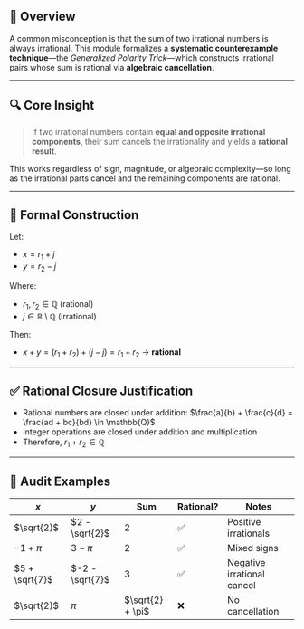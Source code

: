 ## 📘 Overview

A common misconception is that the sum of two irrational numbers is always irrational. This module formalizes a **systematic counterexample technique**—the *Generalized Polarity Trick*—which constructs irrational pairs whose sum is rational via **algebraic cancellation**.

---

## 🔍 Core Insight

> If two irrational numbers contain **equal and opposite irrational components**, their sum cancels the irrationality and yields a **rational result**.

This works regardless of sign, magnitude, or algebraic complexity—so long as the irrational parts cancel and the remaining components are rational.

---

## 🧩 Formal Construction

Let:

- $x = r_1 + j$
- $y = r_2 - j$

Where:

- $r_1, r_2 \in \mathbb{Q}$ (rational)
- $j \in \mathbb{R} \setminus \mathbb{Q}$ (irrational)

Then:

- $x + y = (r_1 + r_2) + (j - j) = r_1 + r_2$ → **rational**

---

## ✅ Rational Closure Justification

- Rational numbers are closed under addition:
  $\frac{a}{b} + \frac{c}{d} = \frac{ad + bc}{bd} \in \mathbb{Q}$
- Integer operations are closed under addition and multiplication
- Therefore, $r_1 + r_2 \in \mathbb{Q}$

---

## 🧪 Audit Examples

| $x$                  | $y$                  | Sum            | Rational? | Notes |
|----------------------|----------------------|----------------|-----------|-------|
| $\sqrt{2}$           | $2 - \sqrt{2}$       | $2$            | ✅        | Positive irrationals |
| $-1 + \pi$           | $3 - \pi$            | $2$            | ✅        | Mixed signs |
| $5 + \sqrt{7}$       | $-2 - \sqrt{7}$      | $3$            | ✅        | Negative irrational cancel |
| $\sqrt{2}$           | $\pi$                | $\sqrt{2} + \pi$ | ❌        | No cancellation |
